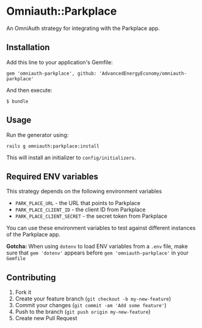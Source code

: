 # Omniauth::Parkplace

An OmniAuth strategy for integrating with the Parkplace app.

## Installation

Add this line to your application's Gemfile:

    gem 'omniauth-parkplace', github: 'AdvancedEnergyEconomy/omniauth-parkplace'

And then execute:

    $ bundle

## Usage

Run the generator using:

    rails g omniauth:parkplace:install

This will install an initializer to `config/initializers`.

## Required ENV variables

This strategy depends on the following environment variables

* `PARK_PLACE_URL` - the URL that points to Parkplace
* `PARK_PLACE_CLIENT_ID` - the client ID from Parkplace
* `PARK_PLACE_CLIENT_SECRET` - the secret token from Parkplace

You can use these environment variables to test against different instances of
the Parkplace app.

**Gotcha:** When using `dotenv` to load ENV variables from a `.env` file,
make sure that `gem 'dotenv'` appears before `gem 'omniauth-parkplace'` in your
`Gemfile`

## Contributing

1. Fork it
2. Create your feature branch (`git checkout -b my-new-feature`)
3. Commit your changes (`git commit -am 'Add some feature'`)
4. Push to the branch (`git push origin my-new-feature`)
5. Create new Pull Request
